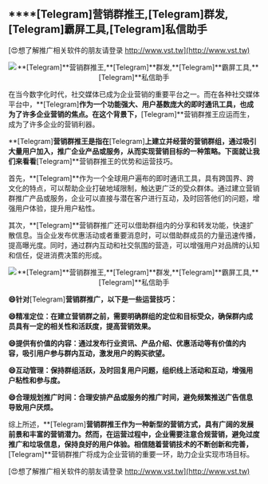 ## ****[Telegram]**营销群推王,**[Telegram]**群发,**[Telegram]**霸屏工具,**[Telegram]**私信助手**

[😍想了解推广相关软件的朋友请登录 http://www.vst.tw](http://www.vst.tw)

 <center><img src="https://vst.tw/MP4/tuiguang/png/7.png" alt="**[Telegram]**营销群推王,**[Telegram]**群发,**[Telegram]**霸屏工具,**[Telegram]**私信助手"></center>

在当今数字化时代，社交媒体已成为企业营销的重要平台之一。而在各种社交媒体平台中，**[Telegram]**作为一个功能强大、用户基数庞大的即时通讯工具，也成为了许多企业营销的焦点。在这个背景下，**[Telegram]**营销群推王应运而生，成为了许多企业的营销利器。

**[Telegram]**营销群推王是指在**[Telegram]**上建立并经营的营销群组，通过吸引大量用户加入，推广企业产品或服务，从而实现营销目标的一种策略。下面就让我们来看看**[Telegram]**营销群推王的优势和运营技巧。

首先，**[Telegram]**作为一个全球用户遍布的即时通讯工具，具有跨国界、跨文化的特点，可以帮助企业打破地域限制，触达更广泛的受众群体。通过建立营销群推广产品或服务，企业可以直接与潜在客户进行互动，及时回答他们的问题，增强用户体验，提升用户粘性。

其次，**[Telegram]**营销群推广还可以借助群组内的分享和转发功能，快速扩散信息。当企业发布优惠活动或者重要消息时，可以借助群成员的力量迅速传播，提高曝光度。同时，通过群内互动和社交氛围的营造，可以增强用户对品牌的认知和信任，促进消费决策的形成。

 <center><img src="https://vst.tw/MP4/tuiguang/png/5.png" alt="**[Telegram]**营销群推王,**[Telegram]**群发,**[Telegram]**霸屏工具,**[Telegram]**私信助手"></center>

**😄针对**[Telegram]**营销群推广，以下是一些运营技巧：**

**😄精准定位：在建立营销群之前，需要明确群组的定位和目标受众，确保群内成员具有一定的相关性和活跃度，提高营销效果。**

**😄提供有价值的内容：通过发布行业资讯、产品介绍、优惠活动等有价值的内容，吸引用户参与群内互动，激发用户的购买欲望。**

**😄互动管理：保持群组活跃，及时回复用户问题，组织线上活动和互动，增强用户粘性和参与度。**

**😄合理规划推广时间：合理安排产品或服务的推广时间，避免频繁推送广告信息导致用户厌烦。**

综上所述，**[Telegram]**营销群推王作为一种新型的营销方式，具有广阔的发展前景和丰富的营销潜力。然而，在运营过程中，企业需要注意合规营销，避免过度推广和垃圾信息，保持良好的用户体验。相信随着营销技术的不断创新和完善，**[Telegram]**营销群推广将成为企业营销的重要一环，助力企业实现市场目标。

[😍想了解推广相关软件的朋友请登录 http://www.vst.tw](http://www.vst.tw)



